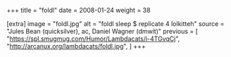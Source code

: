 +++
title = "foldl"
date = 2008-01-24
weight = 38

[extra]
image = "foldl.jpg"
alt = "foldl sleep $ replicate 4 lolkitteh"
source = "Jules Bean (quicksilver), ac, Daniel Wagner (dmwit)"
previous = [
  "https://spl.smugmug.com/Humor/Lambdacats/i-4TGvqCj",
  "http://arcanux.org/lambdacats/foldl.jpg",
]
+++
